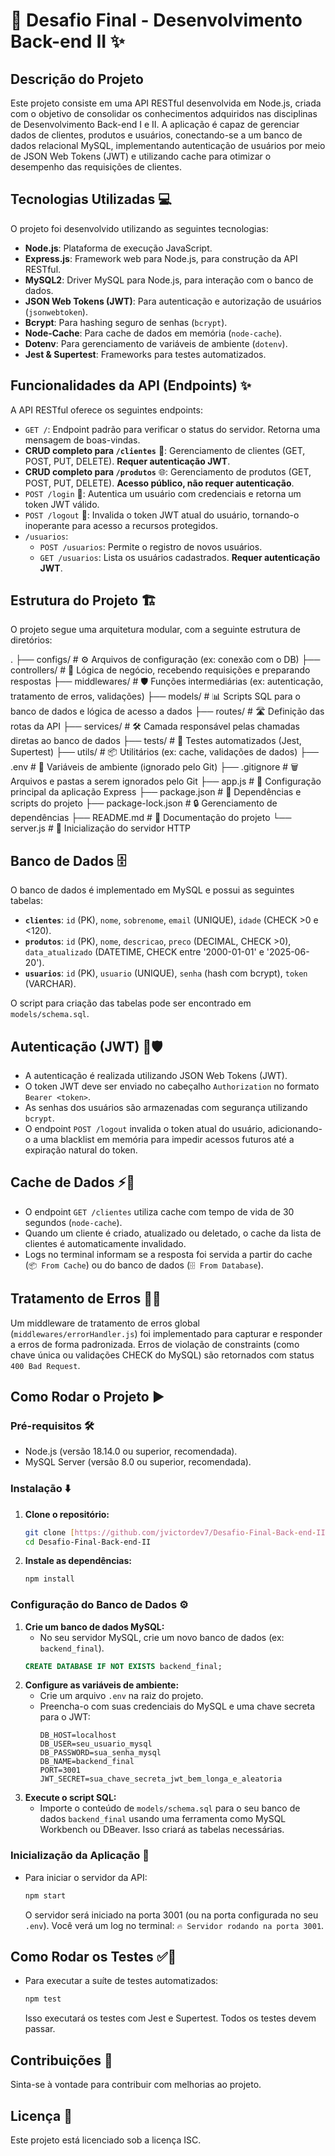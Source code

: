 # 🚀 Desafio Final - Desenvolvimento Back-end II ✨

## Descrição do Projeto

Este projeto consiste em uma API RESTful desenvolvida em Node.js, criada com o objetivo de consolidar os conhecimentos adquiridos nas disciplinas de Desenvolvimento Back-end I e II. A aplicação é capaz de gerenciar dados de clientes, produtos e usuários, conectando-se a um banco de dados relacional MySQL, implementando autenticação de usuários por meio de JSON Web Tokens (JWT) e utilizando cache para otimizar o desempenho das requisições de clientes.

## Tecnologias Utilizadas 💻

O projeto foi desenvolvido utilizando as seguintes tecnologias:

* **Node.js**: Plataforma de execução JavaScript.
* **Express.js**: Framework web para Node.js, para construção da API RESTful.
* **MySQL2**: Driver MySQL para Node.js, para interação com o banco de dados.
* **JSON Web Tokens (JWT)**: Para autenticação e autorização de usuários (`jsonwebtoken`).
* **Bcrypt**: Para hashing seguro de senhas (`bcrypt`).
* **Node-Cache**: Para cache de dados em memória (`node-cache`).
* **Dotenv**: Para gerenciamento de variáveis de ambiente (`dotenv`).
* **Jest & Supertest**: Frameworks para testes automatizados.

## Funcionalidades da API (Endpoints) ✨

A API RESTful oferece os seguintes endpoints:

* `GET /`: Endpoint padrão para verificar o status do servidor. Retorna uma mensagem de boas-vindas.
* **CRUD completo para `/clientes`** 🔐: Gerenciamento de clientes (GET, POST, PUT, DELETE). **Requer autenticação JWT**.
* **CRUD completo para `/produtos`** 🌐: Gerenciamento de produtos (GET, POST, PUT, DELETE). **Acesso público, não requer autenticação**.
* `POST /login` 🔑: Autentica um usuário com credenciais e retorna um token JWT válido.
* `POST /logout` 🚫: Invalida o token JWT atual do usuário, tornando-o inoperante para acesso a recursos protegidos.
* `/usuarios`:
    * `POST /usuarios`: Permite o registro de novos usuários.
    * `GET /usuarios`: Lista os usuários cadastrados. **Requer autenticação JWT**.

## Estrutura do Projeto 🏗️

O projeto segue uma arquitetura modular, com a seguinte estrutura de diretórios:

.
├── configs/          # ⚙️ Arquivos de configuração (ex: conexão com o DB)
├── controllers/      # 🧠 Lógica de negócio, recebendo requisições e preparando respostas
├── middlewares/      # 🛡️ Funções intermediárias (ex: autenticação, tratamento de erros, validações)
├── models/           # 📊 Scripts SQL para o banco de dados e lógica de acesso a dados
├── routes/           # 🛣️ Definição das rotas da API
├── services/         # 🛠️ Camada responsável pelas chamadas diretas ao banco de dados
├── tests/            # 🧪 Testes automatizados (Jest, Supertest)
├── utils/            # 📦 Utilitários (ex: cache, validações de dados)
├── .env              # 🔑 Variáveis de ambiente (ignorado pelo Git)
├── .gitignore        # 🗑️ Arquivos e pastas a serem ignorados pelo Git
├── app.js            # 🏁 Configuração principal da aplicação Express
├── package.json      # 📄 Dependências e scripts do projeto
├── package-lock.json # 🔒 Gerenciamento de dependências
├── README.md         # 📖 Documentação do projeto
└── server.js         # 🚀 Inicialização do servidor HTTP

## Banco de Dados 🗄️

O banco de dados é implementado em MySQL e possui as seguintes tabelas:

* **`clientes`**: `id` (PK), `nome`, `sobrenome`, `email` (UNIQUE), `idade` (CHECK >0 e <120).
* **`produtos`**: `id` (PK), `nome`, `descricao`, `preco` (DECIMAL, CHECK >0), `data_atualizado` (DATETIME, CHECK entre '2000-01-01' e '2025-06-20').
* **`usuarios`**: `id` (PK), `usuario` (UNIQUE), `senha` (hash com bcrypt), `token` (VARCHAR).

O script para criação das tabelas pode ser encontrado em `models/schema.sql`.

## Autenticação (JWT) 🔑🛡️

* A autenticação é realizada utilizando JSON Web Tokens (JWT).
* O token JWT deve ser enviado no cabeçalho `Authorization` no formato `Bearer <token>`.
* As senhas dos usuários são armazenadas com segurança utilizando `bcrypt`.
* O endpoint `POST /logout` invalida o token atual do usuário, adicionando-o a uma blacklist em memória para impedir acessos futuros até a expiração natural do token.

## Cache de Dados ⚡🧠

* O endpoint `GET /clientes` utiliza cache com tempo de vida de 30 segundos (`node-cache`).
* Quando um cliente é criado, atualizado ou deletado, o cache da lista de clientes é automaticamente invalidado.
* Logs no terminal informam se a resposta foi servida a partir do cache (`📦 From Cache`) ou do banco de dados (`🗄️ From Database`).

## Tratamento de Erros 🚨🛑

Um middleware de tratamento de erros global (`middlewares/errorHandler.js`) foi implementado para capturar e responder a erros de forma padronizada. Erros de violação de constraints (como chave única ou validações CHECK do MySQL) são retornados com status `400 Bad Request`.

## Como Rodar o Projeto ▶️

### Pré-requisitos 🛠️

* Node.js (versão 18.14.0 ou superior, recomendada).
* MySQL Server (versão 8.0 ou superior, recomendada).

### Instalação ⬇️

1.  **Clone o repositório:**
    ```bash
    git clone [https://github.com/jvictordev7/Desafio-Final-Back-end-II.git](https://github.com/jvictordev7/Desafio-Final-Back-end-II.git)
    cd Desafio-Final-Back-end-II
    ```
2.  **Instale as dependências:**
    ```bash
    npm install
    ```

### Configuração do Banco de Dados ⚙️

1.  **Crie um banco de dados MySQL:**
    * No seu servidor MySQL, crie um novo banco de dados (ex: `backend_final`).
    ```sql
    CREATE DATABASE IF NOT EXISTS backend_final;
    ```
2.  **Configure as variáveis de ambiente:**
    * Crie um arquivo `.env` na raiz do projeto.
    * Preencha-o com suas credenciais do MySQL e uma chave secreta para o JWT:
        ```env
        DB_HOST=localhost
        DB_USER=seu_usuario_mysql
        DB_PASSWORD=sua_senha_mysql
        DB_NAME=backend_final
        PORT=3001
        JWT_SECRET=sua_chave_secreta_jwt_bem_longa_e_aleatoria
        ```
3.  **Execute o script SQL:**
    * Importe o conteúdo de `models/schema.sql` para o seu banco de dados `backend_final` usando uma ferramenta como MySQL Workbench ou DBeaver. Isso criará as tabelas necessárias.

### Inicialização da Aplicação 🚀

* Para iniciar o servidor da API:
    ```bash
    npm start
    ```
    O servidor será iniciado na porta 3001 (ou na porta configurada no seu `.env`). Você verá um log no terminal: `🔥 Servidor rodando na porta 3001`.

## Como Rodar os Testes ✅🧪

* Para executar a suíte de testes automatizados:
    ```bash
    npm test
    ```
    Isso executará os testes com Jest e Supertest. Todos os testes devem passar.

## Contribuições 🤝

Sinta-se à vontade para contribuir com melhorias ao projeto.

## Licença 📄

Este projeto está licenciado sob a licença ISC.
